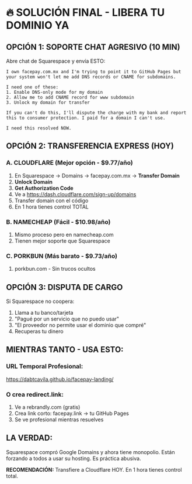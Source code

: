 # 🔥 SOLUCIÓN FINAL - LIBERA TU DOMINIO YA

## OPCIÓN 1: SOPORTE CHAT AGRESIVO (10 MIN)
Abre chat de Squarespace y envía ESTO:

```
I own facepay.com.mx and I'm trying to point it to GitHub Pages but your system won't let me add DNS records or CNAME for subdomains. 

I need one of these:
1. Enable DNS-only mode for my domain
2. Allow me to add CNAME record for www subdomain
3. Unlock my domain for transfer

If you can't do this, I'll dispute the charge with my bank and report this to consumer protection. I paid for a domain I can't use.

I need this resolved NOW.
```

## OPCIÓN 2: TRANSFERENCIA EXPRESS (HOY)

### A. CLOUDFLARE (Mejor opción - $9.77/año)
1. En Squarespace → Domains → facepay.com.mx → **Transfer Domain**
2. **Unlock Domain**
3. **Get Authorization Code** 
4. Ve a https://dash.cloudflare.com/sign-up/domains
5. Transfer domain con el código
6. En 1 hora tienes control TOTAL

### B. NAMECHEAP (Fácil - $10.98/año)
1. Mismo proceso pero en namecheap.com
2. Tienen mejor soporte que Squarespace

### C. PORKBUN (Más barato - $9.73/año)
1. porkbun.com - Sin trucos ocultos

## OPCIÓN 3: DISPUTA DE CARGO

Si Squarespace no coopera:
1. Llama a tu banco/tarjeta
2. "Pagué por un servicio que no puedo usar"
3. "El proveedor no permite usar el dominio que compré"
4. Recuperas tu dinero

## MIENTRAS TANTO - USA ESTO:

### URL Temporal Profesional:
https://dabtcavila.github.io/facepay-landing/

### O crea redirect.link:
1. Ve a rebrandly.com (gratis)
2. Crea link corto: facepay.link → tu GitHub Pages
3. Se ve profesional mientras resuelves

## LA VERDAD:
Squarespace compró Google Domains y ahora tiene monopolio. Están forzando a todos a usar su hosting. Es práctica abusiva.

**RECOMENDACIÓN:** Transfiere a Cloudflare HOY. En 1 hora tienes control total.